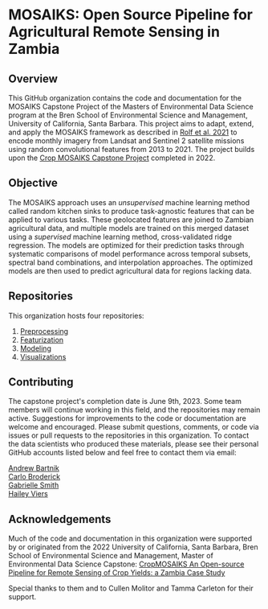 # MOSAIKS: Open Source Pipeline for Agricultural Remote Sensing in Zambia

## Overview

This GitHub organization contains the code and documentation for the MOSAIKS Capstone Project of the Masters of Environmental Data Science program at the Bren School of Environmental Science and Management, University of California, Santa Barbara. This project aims to adapt, extend, and apply the MOSAIKS framework as described in [Rolf et al. 2021](https://www.nature.com/articles/s41467-021-24638-z) to encode monthly imagery from Landsat and Sentinel 2 satellite missions using random convolutional features from 2013 to 2021. The project builds upon the [Crop MOSAIKS Capstone Project](https://bren.ucsb.edu/projects/open-source-pipeline-remote-sensing-crop-yields-zambia-case-study) completed in 2022.

## Objective

The MOSAIKS approach uses an _unsupervised_ machine learning method called random kitchen sinks to produce task-agnostic features that can be applied to various tasks. These geolocated features are joined to Zambian agricultural data, and multiple models are trained on this merged dataset using a _supervised_ machine learning method, cross-validated ridge regression. The models are optimized for their prediction tasks through systematic comparisons of model performance across temporal subsets, spectral band combinations, and interpolation approaches. The optimized models are then used to predict agricultural data for regions lacking data.

## Repositories

This organization hosts four repositories:

 1. [Preprocessing](https://github.com/mosaiks-capstone/Preprocessing)
 2. [Featurization](https://github.com/mosaiks-capstone/Featurization)
 3. [Modeling](https://github.com/mosaiks-capstone/Modeling)
 4. [Visualizations](https://github.com/mosaiks-capstone/Visualizations)

## Contributing

The capstone project's completion date is June 9th, 2023. Some team members will continue working in this field, and the repositories may remain active. Suggestions for improvements to the code or documentation are welcome and encouraged. Please submit questions, comments, or code via issues or pull requests to the repositories in this organization. To contact the data scientists who produced these materials, please see their personal GitHub accounts listed below and feel free to contact them via email:

[Andrew Bartnik](https://github.com/andrewbartnik)\
[Carlo Broderick](https://github.com/CarloBroderick)\
[Gabrielle Smith](https://github.com/gabriellensmith)\
[Hailey Viers](https://github.com/hveirs)

## Acknowledgements

Much of the code and documentation in this organization were supported by or originated from the 2022 University of California, Santa Barbara, Bren School of Environmental Science and Management, Master of Environmental Data Science Capstone: [CropMOSAIKS An Open-source Pipeline for Remote Sensing of Crop Yields: a Zambia Case Study](https://github.com/cropmosaiks)

Special thanks to them and to Cullen Molitor and Tamma Carleton for their support.

